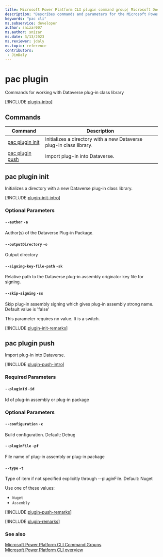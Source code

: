 ```yaml
---
title: Microsoft Power Platform CLI plugin command group| Microsoft Docs
description: "Describes commands and parameters for the Microsoft Power Platform CLI plugin command group."
keywords: "pac cli"
ms.subservice: developer
author: snizar007
ms.author: snizar
ms.date: 3/13/2023
ms.reviewer: jdaly
ms.topic: reference
contributors: 
 - JimDaly
---
```

<!-- 
Do not edit this file. 
This file is generated by a program and any changes will be overwritten when this topic is re-generated.
Use the include files to add additional content to this topic.
-->
# pac plugin

Commands for working with Dataverse plug-in class library

[!INCLUDE [plugin-intro](includes/plugin-intro.md)]

## Commands

|Command|Description|
|---------|---------|
|[pac plugin init](#pac-plugin-init)|Initializes a directory with a new Dataverse plug-in class library.|
|[pac plugin push](#pac-plugin-push)|Import plug-in into Dataverse.|


## pac plugin init

Initializes a directory with a new Dataverse plug-in class library.

[!INCLUDE [plugin-init-intro](includes/plugin-init-intro.md)]


### Optional Parameters

#### `--author` `-a`

Author(s) of the Dataverse Plug-in Package.

#### `--outputDirectory` `-o`

Output directory

#### `--signing-key-file-path` `-sk`

Relative path to the Dataverse plug-in assembly originator key file for signing.

#### `--skip-signing` `-ss`

Skip plug-in assembly signing which gives plug-in assembly strong name. Default value is 'false'

This parameter requires no value. It is a switch.

[!INCLUDE [plugin-init-remarks](includes/plugin-init-remarks.md)]

## pac plugin push

Import plug-in into Dataverse.

[!INCLUDE [plugin-push-intro](includes/plugin-push-intro.md)]


### Required Parameters

#### `--pluginId` `-id`

Id of plug-in assembly or plug-in package


### Optional Parameters

#### `--configuration` `-c`

Build configuration. Default: Debug

#### `--pluginFile` `-pf`

File name of plug-in assembly or plug-in package

#### `--type` `-t`

Type of item if not specified explicitly through --pluginFile. Default: Nuget

Use one of these values:

- `Nuget`
- `Assembly`

[!INCLUDE [plugin-push-remarks](includes/plugin-push-remarks.md)]

[!INCLUDE [plugin-remarks](includes/plugin-remarks.md)]

### See also

[Microsoft Power Platform CLI Command Groups](index.md)<br />
[Microsoft Power Platform CLI overview](../introduction.md)